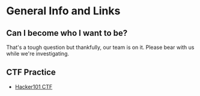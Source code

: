 # General Info and Links

## Can I become who I want to be?

That's a tough question but thankfully, our team is on it. Please bear with us while we're investigating.

## CTF Practice

* [Hacker101 CTF](https://ctf.hacker101.com/)







